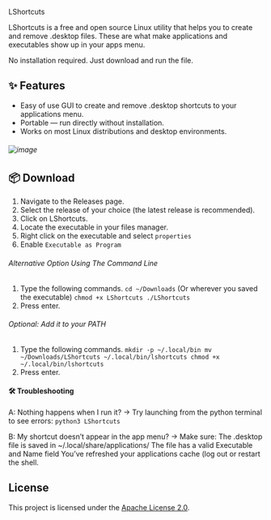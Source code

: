 LShortcuts

LShortcuts is a free and open source Linux utility that helps you to create and remove .desktop files. These are what make applications and executables show up in your apps menu.

No installation required. Just download and run the file.


## ✨ Features

- Easy of use GUI to create and remove .desktop shortcuts to your applications menu.
- Portable — run directly without installation.
- Works on most Linux distributions and desktop environments.
###### ![image](https://github.com/user-attachments/assets/b0be8765-48ad-43bf-90c9-ad71cb7240a7)

## 📦 Download

1. Navigate to the Releases page.
2. Select the release of your choice (the latest release is recommended).
3. Click on LShortcuts.
4. Locate the executable in your files manager.
5. Right click on the executable and select `properties`
6. Enable `Executable as Program`

###### Alternative Option Using The Command Line
1. Type the following commands.
`cd ~/Downloads` (Or wherever you saved the executable)
`chmod +x LShortcuts
./LShortcuts`
2. Press enter.

###### Optional: Add it to your PATH
1. Type the following commands.
`mkdir -p ~/.local/bin
mv ~/Downloads/LShortcuts ~/.local/bin/lshortcuts
chmod +x ~/.local/bin/lshortcuts`
2. Press enter.

#### 🛠️ Troubleshooting
A: Nothing happens when I run it?
→ Try launching from the python terminal to see errors:
`python3 LShortcuts`

B: My shortcut doesn’t appear in the app menu?
→ Make sure:
The .desktop file is saved in ~/.local/share/applications/
The file has a valid Executable and Name field
You’ve refreshed your applications cache (log out or restart the shell.

## License

This project is licensed under the [Apache License 2.0](https://github.com/zacwasnothere/LShortcuts/blob/main/LICENSE).
